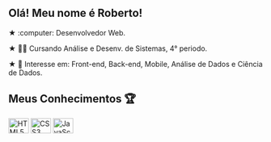 <h2>Olá! Meu nome é Roberto!</h1>
<p> ★ :computer: Desenvolvedor Web. </p>
<p> ★ 👨‍🎓 Cursando Análise e Desenv. de Sistemas, 4° periodo. </p>
<p> ★ 🎯 Interesse em: Front-end, Back-end, Mobile, Análise de Dados e Ciência de Dados. </p>

## Meus Conhecimentos :trophy: 
<div style="display: inline-block;">
  <img align="center" title="HTML5" alt="HTML5" height="30" width="40" src="https://cdn.jsdelivr.net/gh/devicons/devicon/icons/html5/html5-original.svg" />
  <img align="center"  title="CSS3" alt="CSS3" height="30" width="40" src="https://cdn.jsdelivr.net/gh/devicons/devicon/icons/css3/css3-original.svg" />
  <img align="center" alt="JavaScript" height="30" width="40" src="https://cdn.jsdelivr.net/gh/devicons/devicon/icons/javascript/javascript-plain.svg" />
</div>
<br>
 
